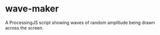 # wave-maker
A ProcessingJS script showing waves of random amplitude being drawn across the screen.

